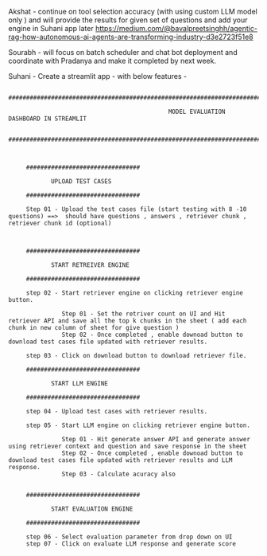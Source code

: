 Akshat - continue on tool selection accuracy (with using custom LLM model only ) and will provide the results for given set of questions and add your engine in Suhani app later
         https://medium.com/@bavalpreetsinghh/agentic-rag-how-autonomous-ai-agents-are-transforming-industry-d3e2723f51e8

Sourabh - will focus on batch scheduler and chat bot deployment and coordinate with Pradanya and make it completed by next week.

Suhani - Create a streamlit app - with below features -

         ################################################################################################################################
		 
		                                         MODEL EVALUATION DASHBOARD IN STREAMLIT
		 
		 ################################################################################################################################



         ################################
		 
		        UPLOAD TEST CASES 
		 
		 ################################

         Step 01 - Upload the test cases file (start testing with 8 -10 questions) ==>  should have questions , answers , retriever chunk , retriever chunk id (optional)
		 
		 
		 
         ################################
		 
		        START RETREIVER ENGINE
		 
		 ################################		 
		 
		 step 02 - Start retriever engine on clicking retriever engine button.
		 
		           Step 01 - Set the retriver count on UI and Hit retriever API and save all the top k chunks in the sheet ( add each chunk in new column of sheet for give question )
				   Step 02 - Once completed , enable downoad button to download test cases file updated with retriever results.
				   
		 step 03 - Click on download button to download retriever file.
		 
         ################################
		 
		        START LLM ENGINE
		 
		 ################################	

         step 04 - Upload test cases with retriever results.		 
				   
		 step 05 - Start LLM engine on clicking retriever engine button.
		 
		           Step 01 - Hit generate answer API and generate answer using retriever context and question and save response in the sheet
				   Step 02 - Once completed , enable downoad button to download test cases file updated with retriever results and LLM response.
				   Step 03 - Calculate acuracy also				   


         ################################
		 
		        START EVALUATION ENGINE
		 
		 ################################
		 
		 step 06 - Select evaluation parameter from drop down on UI
		 step 07 - Click on evaluate LLM response and generate score
